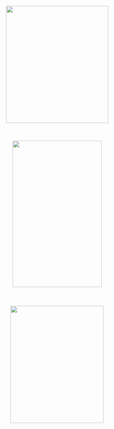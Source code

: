 <p></p><div class="separator" style="clear: both; text-align: center;"><a href="https://cutt.ly/feE5dfWU" rel="nofollow" style="margin-left: 1em; margin-right: 1em;" target="_blank"><img border="0" data-original-height="1280" data-original-width="1124" height="320" src="https://blogger.googleusercontent.com/img/b/R29vZ2xl/AVvXsEjrJPDkS1Mw43peH0elkULA6cuvStoS7UVT8dMQHbL1U2kVaF5Xvz0fgWF7lC-ZI2yLHvoSZ5wGl6VYLM6LZMkmrEI87IaImetpQhUjJkv5pKwH7IQ2eaEiKm3EF6vxlDgMRiMvXFzj37HY8lOWW8qB1PIebUW8TMWRddmi3IQ0v3mJWSpSSB15PEq6fWY/s320/20241201_201915.jpg" width="281" /></a></div><br />&nbsp;<p></p><div class="separator" style="clear: both; text-align: center;"><a href="https://cutt.ly/feE5dfWU" rel="nofollow" style="margin-left: 1em; margin-right: 1em;" target="_blank"><img border="0" data-original-height="1280" data-original-width="782" height="400" src="https://blogger.googleusercontent.com/img/b/R29vZ2xl/AVvXsEjhI5WDJboi7pfx-3O2mZGrUFiC7eJlBeU4D1LMmE6OAz9yNCdzxiOrR7nqLXiWp5yW0HTYIS3U8kGZxFe1csa7HYcaoNoOGogMFKHbzucSgHhRuGUdi91dx3KULj2VsQDOViJ4oEB6bKbTA7jMLrDTBltAG7s5pRz9rQFXB553yfJSq0o0NDWfHT1QjiM/w245-h400/20241201_202304.jpg" width="245" /></a></div><div><br /></div><div><br /></div><br /><div class="separator" style="clear: both; text-align: center;"><a href="https://cutt.ly/feE5dfWU" rel="nofollow" style="margin-left: 1em; margin-right: 1em;" target="_blank"><img border="0" data-original-height="1280" data-original-width="1024" height="320" src="https://blogger.googleusercontent.com/img/b/R29vZ2xl/AVvXsEiEdbZtDpfJHIdhIGcIHiXoHpz7lNuf_VWgoq3477W9tYAncWbrumoe8mvc8rXD54D-GvGGoGK264n8osmBmkeVo17YT6IdSbQQhGeSMOiCvczClufVRpGkwdMehf0-RTQK0RHPJFJPjDgEE-V2AyrzEP-VNim-O5kPGXNhHcRMq_uFd_yBtt0sSDf9jV4/s320/20241201_202222.jpg" width="256" /></a></div><br /><p><br /></p>
